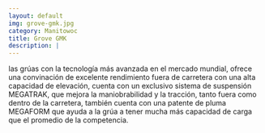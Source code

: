```yaml
---
layout: default
img: grove-gmk.jpg
category: Manitowoc 
title: Grove GMK
description: |
---
```

las grúas con la tecnología más avanzada en el mercado mundial, ofrece una convinación de excelente rendimiento fuera de carretera con una alta capacidad de elevación, cuenta con un exclusivo sistema de suspensión MEGATRAK, que mejora la maniobrabilidad y la tracción, tanto fuera como dentro de la carretera, también cuenta con una patente de pluma MEGAFORM que ayuda a la grúa a tener mucha más capacidad de carga que el promedio de la competencia.
